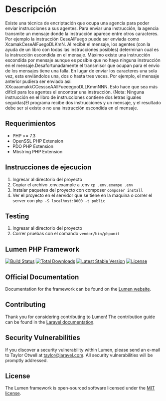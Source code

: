 # Descripción  

Existe una técnica de encriptación que ocupa una agencia para poder enviar instrucciones a sus agentes. Para enviar una instrucción, la agencia transmite un mensaje donde la instrucción aparece entre otros caracteres. Por ejemplo la instrucción CeseAlFuego puede ser enviada como XcamakCeseAlFuegoDLKmN. Al recibir el mensaje, los agentes (con la ayuda de un libro con todas las instrucciones posibles) determinan cual es la instrucción escondida en el mensaje. Máximo existe una instrucción escondida por mensaje aunque es posible que no haya ninguna instrucción en el mensaje.Desafortunadamente el transmisor que ocupan para el envío de los mensajes tiene una falla. En lugar de enviar los caracteres una sola vez, esta enviándolos una, dos o hasta tres veces. Por ejemplo, el mensaje anterior pudiera ser enviado así: XXcaaamakkCCessseAAllFueeegooDLLKmmNNN. Esto hace que sea más difícil para los agentes el encontrar una instrucción. (Nota: Ninguna instrucción en el libro de instrucciones contiene dos letras iguales seguidas)El programa recibe dos instrucciones y un mensaje, y el resultado debe ser si existe o no una instrucción escondida en el mensaje.

## Requerimientos

* PHP >= 7.3
* OpenSSL PHP Extension
* PDO PHP Extension
* Mbstring PHP Extension

## Instrucciones de ejecucion

1. Ingresar al directorio del proyecto
2. Copiar el archivo .env.example a .env `cp .env.exampe .env`
3. Instalar paquetes del proyecto con composer `composer install`
4. Ver el proyecto en el servidor que se tiene en la maquina o correr el server con `php -S localhost:8000 -t public`

## Testing

1. Ingresar al directorio del proyecto
2. Correr pruebas con el comando `vendor/bin/phpunit`

## Lumen PHP Framework

[![Build Status](https://travis-ci.org/laravel/lumen-framework.svg)](https://travis-ci.org/laravel/lumen-framework)
[![Total Downloads](https://img.shields.io/packagist/dt/laravel/framework)](https://packagist.org/packages/laravel/lumen-framework)
[![Latest Stable Version](https://img.shields.io/packagist/v/laravel/framework)](https://packagist.org/packages/laravel/lumen-framework)
[![License](https://img.shields.io/packagist/l/laravel/framework)](https://packagist.org/packages/laravel/lumen-framework)

## Official Documentation

Documentation for the framework can be found on the [Lumen website](https://lumen.laravel.com/docs).

## Contributing

Thank you for considering contributing to Lumen! The contribution guide can be found in the [Laravel documentation](https://laravel.com/docs/contributions).

## Security Vulnerabilities

If you discover a security vulnerability within Lumen, please send an e-mail to Taylor Otwell at taylor@laravel.com. All security vulnerabilities will be promptly addressed.

## License

The Lumen framework is open-sourced software licensed under the [MIT license](https://opensource.org/licenses/MIT).
